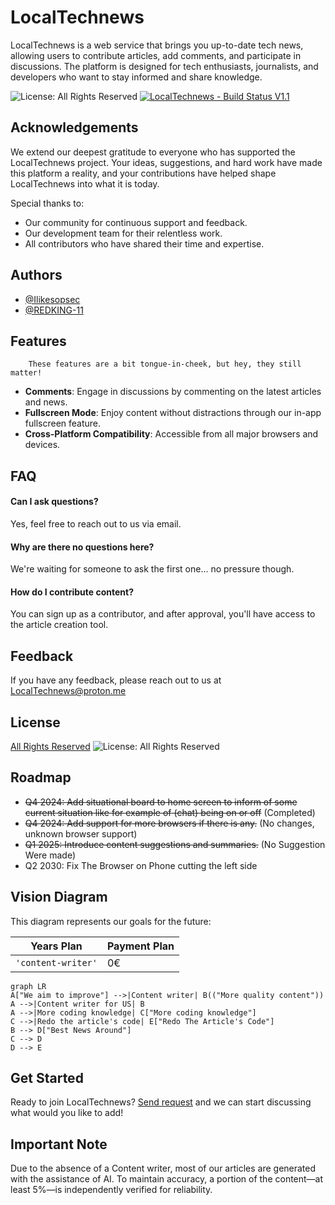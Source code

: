 # LocalTechnews
LocalTechnews is a web service that brings you up-to-date tech news, allowing users to contribute articles, add comments, and participate in discussions. The platform is designed for tech enthusiasts, journalists, and developers who want to stay informed and share knowledge.

![License: All Rights Reserved](https://img.shields.io/badge/License-All%20Rights%20Reserved-red.svg)
[![LocalTechnews - Build Status V1.1](https://img.shields.io/badge/LocalTechnews-Build_Status_V1.0-darkred?style=for-the-badge)](https://)

## Acknowledgements
We extend our deepest gratitude to everyone who has supported the LocalTechnews project. Your ideas, suggestions, and hard work have made this platform a reality, and your contributions have helped shape LocalTechnews into what it is today.

Special thanks to:
- Our community for continuous support and feedback.
- Our development team for their relentless work.
- All contributors who have shared their time and expertise.

## Authors
- [@Ilikesopsec](https://www.github.com/ilikeopsec)
- [@REDKING-11](https://www.github.com/redking-11)

## Features
        These features are a bit tongue-in-cheek, but hey, they still matter!
- **Comments**: Engage in discussions by commenting on the latest articles and news.
- **Fullscreen Mode**: Enjoy content without distractions through our in-app fullscreen feature.
- **Cross-Platform Compatibility**: Accessible from all major browsers and devices.

## FAQ

#### Can I ask questions?
Yes, feel free to reach out to us via email.

#### Why are there no questions here?
We're waiting for someone to ask the first one... no pressure though.

#### How do I contribute content?
You can sign up as a contributor, and after approval, you'll have access to the article creation tool.

## Feedback
If you have any feedback, please reach out to us at LocalTechnews@proton.me

## License
[All Rights Reserved](#)
![License: All Rights Reserved](https://img.shields.io/badge/License-All%20Rights%20Reserved-red.svg)

## Roadmap
- ~~Q4 2024: Add situational board to home screen to inform of some current situation like for example of (chat) being on or off~~ (Completed)
- ~~Q4 2024: Add support for more browsers if there is any.~~ (No changes, unknown browser support)
- ~~Q1 2025: Introduce content suggestions and summaries.~~ (No Suggestion Were made)
- Q2 2030: Fix The Browser on Phone cutting the left side

## Vision Diagram
This diagram represents our goals for the future:

| Years Plan        | Payment Plan  |
|-------------------|--------------|
| `'content-writer'` |   0€         |

```mermaid
graph LR
A["We aim to improve"] -->|Content writer| B(("More quality content"))
A -->|Content writer for US| B
A -->|More coding knowledge| C["More coding knowledge"]
C -->|Redo the article's code| E["Redo The Article's Code"]
B --> D["Best News Around"]
C --> D
D --> E
```

## Get Started

Ready to join LocalTechnews? [Send request](https://localtechnews.github.io) and we can start discussing what would you like to add!

## Important Note

Due to the absence of a Content writer, most of our articles are generated with the assistance of AI. To maintain accuracy, a portion of the content—at least 5%—is independently verified for reliability.
